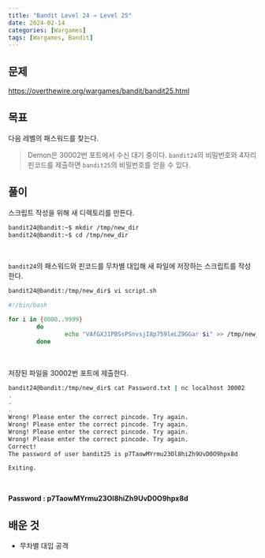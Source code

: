 ```yaml
---
title: "Bandit Level 24 → Level 25"
date: 2024-02-14
categories: [Wargames]
tags: [Wargames, Bandit]
---
```


## 문제
<https://overthewire.org/wargames/bandit/bandit25.html>

## 목표
다음 레벨의 패스워드를 찾는다.
> Demon은 30002번 포트에서 수신 대기 중이다. `bandit24`의 비밀번호와 4자리 핀코드를 제출하면 `bandit25`의 비밀번호를 얻을 수 있다.

## 풀이

스크립트 작성을 위해 새 디렉토리를 만든다.

```sh
bandit24@bandit:~$ mkdir /tmp/new_dir
bandit24@bandit:~$ cd /tmp/new_dir
```  

&nbsp;  

`bandit24`의 패스워드와 핀코드를 무차별 대입해 새 파일에 저장하는 스크립트를 작성한다.  

```sh
bandit24@bandit:/tmp/new_dir$ vi script.sh
```  

```sh
#!/bin/bash

for i in {0000..9999}
        do
                echo "VAfGXJ1PBSsPSnvsjI8p759leLZ9GGar $i" >> /tmp/new_dir/Password.txt
        done
```  

&nbsp;  

저장된 파일을 30002번 포트에 제출한다.  

```sh
bandit24@bandit:/tmp/new_dir$ cat Password.txt | nc localhost 30002
.
.
.
Wrong! Please enter the correct pincode. Try again.
Wrong! Please enter the correct pincode. Try again.
Wrong! Please enter the correct pincode. Try again.
Wrong! Please enter the correct pincode. Try again.
Correct!
The password of user bandit25 is p7TaowMYrmu23Ol8hiZh9UvD0O9hpx8d

Exiting.
```  

&nbsp;  

**Password : p7TaowMYrmu23Ol8hiZh9UvD0O9hpx8d**

## 배운 것
- 무차별 대입 공격